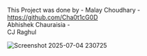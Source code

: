 This Project was done by - 
Malay Choudhary - https://github.com/Cha0t1cG0D  
Abhishek Chauraisia -  
CJ Raghul  
  

![Screenshot 2025-07-04 230725](https://github.com/user-attachments/assets/64a1cea3-7670-4e45-afef-a51e94277004)

